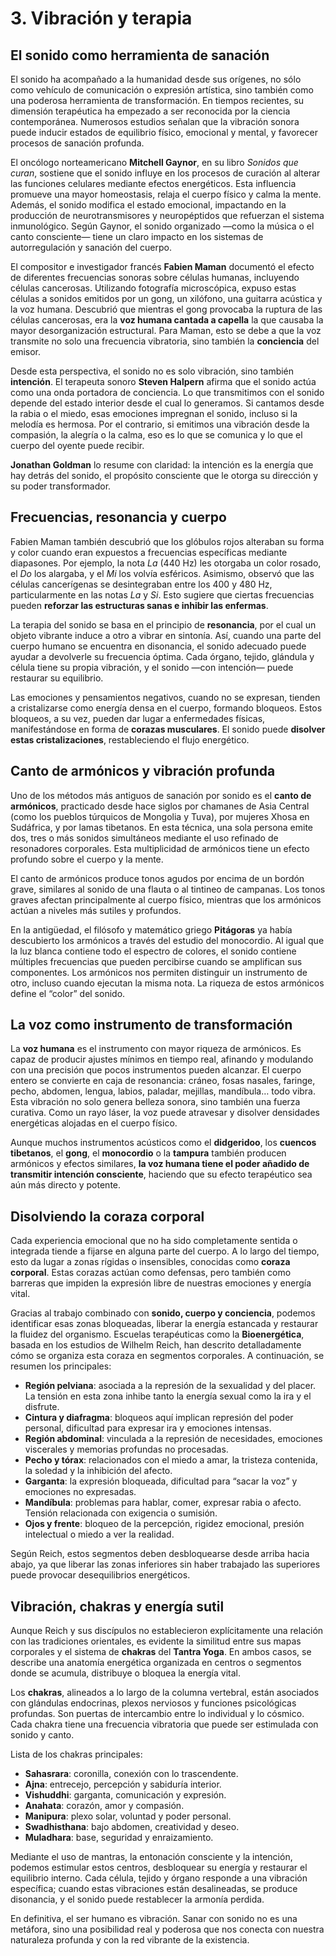 # 3. Vibración y terapia  
## El sonido como herramienta de sanación

El sonido ha acompañado a la humanidad desde sus orígenes, no sólo como vehículo de comunicación o expresión artística, sino también como una poderosa herramienta de transformación. En tiempos recientes, su dimensión terapéutica ha empezado a ser reconocida por la ciencia contemporánea. Numerosos estudios señalan que la vibración sonora puede inducir estados de equilibrio físico, emocional y mental, y favorecer procesos de sanación profunda.

El oncólogo norteamericano **Mitchell Gaynor**, en su libro *Sonidos que curan*, sostiene que el sonido influye en los procesos de curación al alterar las funciones celulares mediante efectos energéticos. Esta influencia promueve una mayor homeostasis, relaja el cuerpo físico y calma la mente. Además, el sonido modifica el estado emocional, impactando en la producción de neurotransmisores y neuropéptidos que refuerzan el sistema inmunológico. Según Gaynor, el sonido organizado —como la música o el canto consciente— tiene un claro impacto en los sistemas de autorregulación y sanación del cuerpo.

El compositor e investigador francés **Fabien Maman** documentó el efecto de diferentes frecuencias sonoras sobre células humanas, incluyendo células cancerosas. Utilizando fotografía microscópica, expuso estas células a sonidos emitidos por un gong, un xilófono, una guitarra acústica y la voz humana. Descubrió que mientras el gong provocaba la ruptura de las células cancerosas, era la **voz humana cantada a capella** la que causaba la mayor desorganización estructural. Para Maman, esto se debe a que la voz transmite no solo una frecuencia vibratoria, sino también la **conciencia** del emisor.

Desde esta perspectiva, el sonido no es solo vibración, sino también **intención**. El terapeuta sonoro **Steven Halpern** afirma que el sonido actúa como una onda portadora de conciencia. Lo que transmitimos con el sonido depende del estado interior desde el cual lo generamos. Si cantamos desde la rabia o el miedo, esas emociones impregnan el sonido, incluso si la melodía es hermosa. Por el contrario, si emitimos una vibración desde la compasión, la alegría o la calma, eso es lo que se comunica y lo que el cuerpo del oyente puede recibir.

**Jonathan Goldman** lo resume con claridad: la intención es la energía que hay detrás del sonido, el propósito consciente que le otorga su dirección y su poder transformador.

## Frecuencias, resonancia y cuerpo

Fabien Maman también descubrió que los glóbulos rojos alteraban su forma y color cuando eran expuestos a frecuencias específicas mediante diapasones. Por ejemplo, la nota *La* (440 Hz) les otorgaba un color rosado, el *Do* los alargaba, y el *Mi* los volvía esféricos. Asimismo, observó que las células cancerígenas se desintegraban entre los 400 y 480 Hz, particularmente en las notas *La* y *Si*. Esto sugiere que ciertas frecuencias pueden **reforzar las estructuras sanas e inhibir las enfermas**.

La terapia del sonido se basa en el principio de **resonancia**, por el cual un objeto vibrante induce a otro a vibrar en sintonía. Así, cuando una parte del cuerpo humano se encuentra en disonancia, el sonido adecuado puede ayudar a devolverle su frecuencia óptima. Cada órgano, tejido, glándula y célula tiene su propia vibración, y el sonido —con intención— puede restaurar su equilibrio.

Las emociones y pensamientos negativos, cuando no se expresan, tienden a cristalizarse como energía densa en el cuerpo, formando bloqueos. Estos bloqueos, a su vez, pueden dar lugar a enfermedades físicas, manifestándose en forma de **corazas musculares**. El sonido puede **disolver estas cristalizaciones**, restableciendo el flujo energético.

## Canto de armónicos y vibración profunda

Uno de los métodos más antiguos de sanación por sonido es el **canto de armónicos**, practicado desde hace siglos por chamanes de Asia Central (como los pueblos túrquicos de Mongolia y Tuva), por mujeres Xhosa en Sudáfrica, y por lamas tibetanos. En esta técnica, una sola persona emite dos, tres o más sonidos simultáneos mediante el uso refinado de resonadores corporales. Esta multiplicidad de armónicos tiene un efecto profundo sobre el cuerpo y la mente.

El canto de armónicos produce tonos agudos por encima de un bordón grave, similares al sonido de una flauta o al tintineo de campanas. Los tonos graves afectan principalmente al cuerpo físico, mientras que los armónicos actúan a niveles más sutiles y profundos.

En la antigüedad, el filósofo y matemático griego **Pitágoras** ya había descubierto los armónicos a través del estudio del monocordio. Al igual que la luz blanca contiene todo el espectro de colores, el sonido contiene múltiples frecuencias que pueden percibirse cuando se amplifican sus componentes. Los armónicos nos permiten distinguir un instrumento de otro, incluso cuando ejecutan la misma nota. La riqueza de estos armónicos define el “color” del sonido.

## La voz como instrumento de transformación

La **voz humana** es el instrumento con mayor riqueza de armónicos. Es capaz de producir ajustes mínimos en tiempo real, afinando y modulando con una precisión que pocos instrumentos pueden alcanzar. El cuerpo entero se convierte en caja de resonancia: cráneo, fosas nasales, faringe, pecho, abdomen, lengua, labios, paladar, mejillas, mandíbula… todo vibra. Esta vibración no solo genera belleza sonora, sino también una fuerza curativa. Como un rayo láser, la voz puede atravesar y disolver densidades energéticas alojadas en el cuerpo físico.

Aunque muchos instrumentos acústicos como el **didgeridoo**, los **cuencos tibetanos**, el **gong**, el **monocordio** o la **tampura** también producen armónicos y efectos similares, **la voz humana tiene el poder añadido de transmitir intención consciente**, haciendo que su efecto terapéutico sea aún más directo y potente.

## Disolviendo la coraza corporal

Cada experiencia emocional que no ha sido completamente sentida o integrada tiende a fijarse en alguna parte del cuerpo. A lo largo del tiempo, esto da lugar a zonas rígidas o insensibles, conocidas como **coraza corporal**. Estas corazas actúan como defensas, pero también como barreras que impiden la expresión libre de nuestras emociones y energía vital.

Gracias al trabajo combinado con **sonido, cuerpo y conciencia**, podemos identificar esas zonas bloqueadas, liberar la energía estancada y restaurar la fluidez del organismo. Escuelas terapéuticas como la **Bioenergética**, basada en los estudios de Wilhelm Reich, han descrito detalladamente cómo se organiza esta coraza en segmentos corporales. A continuación, se resumen los principales:

- **Región pelviana**: asociada a la represión de la sexualidad y del placer. La tensión en esta zona inhibe tanto la energía sexual como la ira y el disfrute.
- **Cintura y diafragma**: bloqueos aquí implican represión del poder personal, dificultad para expresar ira y emociones intensas.
- **Región abdominal**: vinculada a la represión de necesidades, emociones viscerales y memorias profundas no procesadas.
- **Pecho y tórax**: relacionados con el miedo a amar, la tristeza contenida, la soledad y la inhibición del afecto.
- **Garganta**: la expresión bloqueada, dificultad para “sacar la voz” y emociones no expresadas.
- **Mandíbula**: problemas para hablar, comer, expresar rabia o afecto. Tensión relacionada con exigencia o sumisión.
- **Ojos y frente**: bloqueo de la percepción, rigidez emocional, presión intelectual o miedo a ver la realidad.

Según Reich, estos segmentos deben desbloquearse desde arriba hacia abajo, ya que liberar las zonas inferiores sin haber trabajado las superiores puede provocar desequilibrios energéticos.

## Vibración, chakras y energía sutil

Aunque Reich y sus discípulos no establecieron explícitamente una relación con las tradiciones orientales, es evidente la similitud entre sus mapas corporales y el sistema de **chakras** del **Tantra Yoga**. En ambos casos, se describe una anatomía energética organizada en centros o segmentos donde se acumula, distribuye o bloquea la energía vital.

Los **chakras**, alineados a lo largo de la columna vertebral, están asociados con glándulas endocrinas, plexos nerviosos y funciones psicológicas profundas. Son puertas de intercambio entre lo individual y lo cósmico. Cada chakra tiene una frecuencia vibratoria que puede ser estimulada con sonido y canto.

Lista de los chakras principales:
- **Sahasrara**: coronilla, conexión con lo trascendente.
- **Ajna**: entrecejo, percepción y sabiduría interior.
- **Vishuddhi**: garganta, comunicación y expresión.
- **Anahata**: corazón, amor y compasión.
- **Manipura**: plexo solar, voluntad y poder personal.
- **Swadhisthana**: bajo abdomen, creatividad y deseo.
- **Muladhara**: base, seguridad y enraizamiento.

Mediante el uso de mantras, la entonación consciente y la intención, podemos estimular estos centros, desbloquear su energía y restaurar el equilibrio interno. Cada célula, tejido y órgano responde a una vibración específica; cuando estas vibraciones están desalineadas, se produce disonancia, y el sonido puede restablecer la armonía perdida.

En definitiva, el ser humano es vibración. Sanar con sonido no es una metáfora, sino una posibilidad real y poderosa que nos conecta con nuestra naturaleza profunda y con la red vibrante de la existencia.